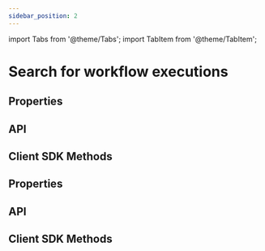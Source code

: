 ```yaml
---
sidebar_position: 2
---
```


import Tabs from '@theme/Tabs';
import TabItem from '@theme/TabItem';

# Search for workflow executions
## Properties

## API
  

## Client SDK Methods
## Properties

## API
  

## Client SDK Methods

<Tabs>
<TabItem value="Java" label="Java">

```java

```

</TabItem>
<TabItem value="Golang" label="Golang">

```go

```

</TabItem>
<TabItem value="Python" label="Python">

```python

```

</TabItem>
<TabItem value="CSharp" label="CSharp">

```csharp

```

</TabItem>
<TabItem value="Javascript" label="Javascript">

```javascript

```

</TabItem>
<TabItem value="Clojure" label="Clojure">

```clojure

```

</TabItem>
</Tabs>